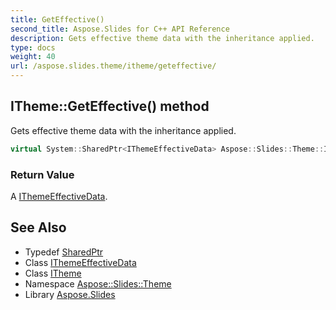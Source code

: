 ```yaml
---
title: GetEffective()
second_title: Aspose.Slides for C++ API Reference
description: Gets effective theme data with the inheritance applied.
type: docs
weight: 40
url: /aspose.slides.theme/itheme/geteffective/
---
```

## ITheme::GetEffective() method


Gets effective theme data with the inheritance applied.

```cpp
virtual System::SharedPtr<IThemeEffectiveData> Aspose::Slides::Theme::ITheme::GetEffective()=0
```


### Return Value

A [IThemeEffectiveData](../../ithemeeffectivedata/).

## See Also

* Typedef [SharedPtr](../../../system/sharedptr/)
* Class [IThemeEffectiveData](../../ithemeeffectivedata/)
* Class [ITheme](../)
* Namespace [Aspose::Slides::Theme](../../)
* Library [Aspose.Slides](../../../)